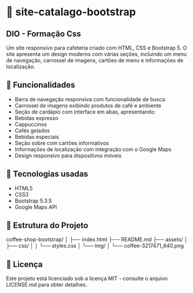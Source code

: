 # 📄 site-catalago-bootstrap


## DIO - Formação Css

Um site responsivo para cafeteria criado com HTML, CSS e Bootstrap 5. O site apresenta um design moderno com várias seções, incluindo um menu de navegação, carrossel de imagens, cartões de menu e informações de localização.

## 🎯 Funcionalidades

- Barra de navegação responsiva com funcionalidade de busca
- Carrossel de imagens exibindo produtos de café e ambiente
- Seção de cardápio com interface em abas, apresentando:
- Bebidas expresso
- Cappuccinos
- Cafés gelados
- Bebidas especiais
- Seção sobre com cartões informativos
- Informações de localização com integração com o Google Maps
- Design responsivo para dispositivos móveis

## 🧩 Tecnologias usadas

- HTML5
- CSS3
- Bootstrap 5.3.5
- Google Maps API

## 📁 Estrutura do Projeto

coffee-shop-bootstrap/
│
├── index.html
├── README.md
├── assets/
│ ├── css/
│ │ └── styles.css
│ └── img/
│ └── coffee-3217471_640.png


## 📄 Licença

Este projeto está licenciado sob a licença MIT - consulte o arquivo LICENSE.md para obter detalhes.


